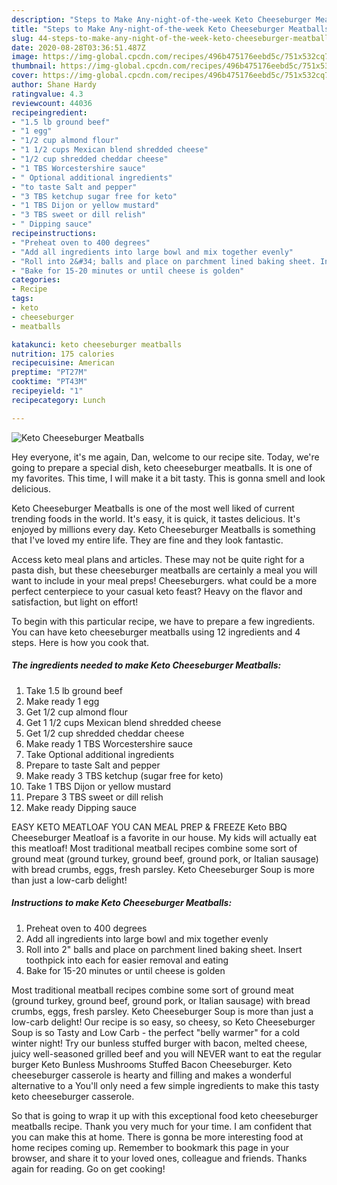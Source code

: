 ```yaml
---
description: "Steps to Make Any-night-of-the-week Keto Cheeseburger Meatballs"
title: "Steps to Make Any-night-of-the-week Keto Cheeseburger Meatballs"
slug: 44-steps-to-make-any-night-of-the-week-keto-cheeseburger-meatballs
date: 2020-08-28T03:36:51.487Z
image: https://img-global.cpcdn.com/recipes/496b475176eebd5c/751x532cq70/keto-cheeseburger-meatballs-recipe-main-photo.jpg
thumbnail: https://img-global.cpcdn.com/recipes/496b475176eebd5c/751x532cq70/keto-cheeseburger-meatballs-recipe-main-photo.jpg
cover: https://img-global.cpcdn.com/recipes/496b475176eebd5c/751x532cq70/keto-cheeseburger-meatballs-recipe-main-photo.jpg
author: Shane Hardy
ratingvalue: 4.3
reviewcount: 44036
recipeingredient:
- "1.5 lb ground beef"
- "1 egg"
- "1/2 cup almond flour"
- "1 1/2 cups Mexican blend shredded cheese"
- "1/2 cup shredded cheddar cheese"
- "1 TBS Worcestershire sauce"
- " Optional additional ingredients"
- "to taste Salt and pepper"
- "3 TBS ketchup sugar free for keto"
- "1 TBS Dijon or yellow mustard"
- "3 TBS sweet or dill relish"
- " Dipping sauce"
recipeinstructions:
- "Preheat oven to 400 degrees"
- "Add all ingredients into large bowl and mix together evenly"
- "Roll into 2&#34; balls and place on parchment lined baking sheet. Insert toothpick into each for easier removal and eating"
- "Bake for 15-20 minutes or until cheese is golden"
categories:
- Recipe
tags:
- keto
- cheeseburger
- meatballs

katakunci: keto cheeseburger meatballs 
nutrition: 175 calories
recipecuisine: American
preptime: "PT27M"
cooktime: "PT43M"
recipeyield: "1"
recipecategory: Lunch

---
```



![Keto Cheeseburger Meatballs](https://img-global.cpcdn.com/recipes/496b475176eebd5c/751x532cq70/keto-cheeseburger-meatballs-recipe-main-photo.jpg)

Hey everyone, it's me again, Dan, welcome to our recipe site. Today, we're going to prepare a special dish, keto cheeseburger meatballs. It is one of my favorites. This time, I will make it a bit tasty. This is gonna smell and look delicious.

Keto Cheeseburger Meatballs is one of the most well liked of current trending foods in the world. It's easy, it is quick, it tastes delicious. It's enjoyed by millions every day. Keto Cheeseburger Meatballs is something that I've loved my entire life. They are fine and they look fantastic.

Access keto meal plans and articles. These may not be quite right for a pasta dish, but these cheeseburger meatballs are certainly a meal you will want to include in your meal preps! Cheeseburgers. what could be a more perfect centerpiece to your casual keto feast? Heavy on the flavor and satisfaction, but light on effort!


To begin with this particular recipe, we have to prepare a few ingredients. You can have keto cheeseburger meatballs using 12 ingredients and 4 steps. Here is how you cook that.

<!--inarticleads1-->

##### The ingredients needed to make Keto Cheeseburger Meatballs:

1. Take 1.5 lb ground beef
1. Make ready 1 egg
1. Get 1/2 cup almond flour
1. Get 1 1/2 cups Mexican blend shredded cheese
1. Get 1/2 cup shredded cheddar cheese
1. Make ready 1 TBS Worcestershire sauce
1. Take  Optional additional ingredients
1. Prepare to taste Salt and pepper
1. Make ready 3 TBS ketchup (sugar free for keto)
1. Take 1 TBS Dijon or yellow mustard
1. Prepare 3 TBS sweet or dill relish
1. Make ready  Dipping sauce


EASY KETO MEATLOAF YOU CAN MEAL PREP &amp; FREEZE Keto BBQ Cheeseburger Meatloaf is a favorite in our house. My kids will actually eat this meatloaf! Most traditional meatball recipes combine some sort of ground meat (ground turkey, ground beef, ground pork, or Italian sausage) with bread crumbs, eggs, fresh parsley. Keto Cheeseburger Soup is more than just a low-carb delight! 

<!--inarticleads2-->

##### Instructions to make Keto Cheeseburger Meatballs:

1. Preheat oven to 400 degrees
1. Add all ingredients into large bowl and mix together evenly
1. Roll into 2&#34; balls and place on parchment lined baking sheet. Insert toothpick into each for easier removal and eating
1. Bake for 15-20 minutes or until cheese is golden


Most traditional meatball recipes combine some sort of ground meat (ground turkey, ground beef, ground pork, or Italian sausage) with bread crumbs, eggs, fresh parsley. Keto Cheeseburger Soup is more than just a low-carb delight! Our recipe is so easy, so cheesy, so Keto Cheeseburger Soup is so Tasty and Low Carb - the perfect &#34;belly warmer&#34; for a cold winter night! Try our bunless stuffed burger with bacon, melted cheese, juicy well-seasoned grilled beef and you will NEVER want to eat the regular burger Keto Bunless Mushrooms Stuffed Bacon Cheeseburger. Keto cheeseburger casserole is hearty and filling and makes a wonderful alternative to a You&#39;ll only need a few simple ingredients to make this tasty keto cheeseburger casserole. 

So that is going to wrap it up with this exceptional food keto cheeseburger meatballs recipe. Thank you very much for your time. I am confident that you can make this at home. There is gonna be more interesting food at home recipes coming up. Remember to bookmark this page in your browser, and share it to your loved ones, colleague and friends. Thanks again for reading. Go on get cooking!
